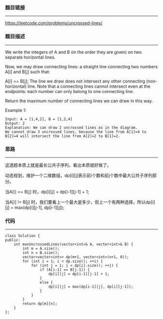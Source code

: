 ### 题目链接
______
https://leetcode.com/problems/uncrossed-lines/

### 题目描述
______
We write the integers of A and B (in the order they are given) on two separate horizontal lines.

Now, we may draw connecting lines: a straight line connecting two numbers A[i] and B[j] such that:

A[i] == B[j];
The line we draw does not intersect any other connecting (non-horizontal) line.
Note that a connecting lines cannot intersect even at the endpoints: each number can only belong to one connecting line.

Return the maximum number of connecting lines we can draw in this way.

Example 1:
```
Input: A = [1,4,2], B = [1,2,4]
Output: 2
Explanation: We can draw 2 uncrossed lines as in the diagram.
We cannot draw 3 uncrossed lines, because the line from A[1]=4 to B[2]=4 will intersect the line from A[2]=2 to B[1]=2.
```

### 思路
______
这道题本质上就是最长公共子序列，看出本质就好做了。

动态规划，维护一个二维数组，dp[i][j]表示前i个数和前j个数中最大公共子序列部分。

当A[i] == B[j] 时，dp[i][j] = dp[i-1][j-1] + 1;

当A[i] != B[j] 时，我们要看上一个最大是多少，但上一个有两种选择，所以dp[i][j] = max(dp[i][j-1], dp[i-1][j]);

### 代码
______
```
class Solution {
public:
    int maxUncrossedLines(vector<int>& A, vector<int>& B) {
        int m = A.size();
        int n = B.size();
        vector<vector<int>> dp(m+1, vector<int>(n+1, 0));
        for (int i = 1; i < dp.size(); ++i) {
            for (int j = 1; j < dp[i].size(); ++j) {
                if (A[i-1] == B[j-1]) {
                    dp[i][j] = dp[i-1][j-1] + 1;
                }
                else {
                    dp[i][j] = max(dp[i-1][j], dp[i][j-1]);
                }
            }
        }
        return dp[m][n];
    }
};
```
